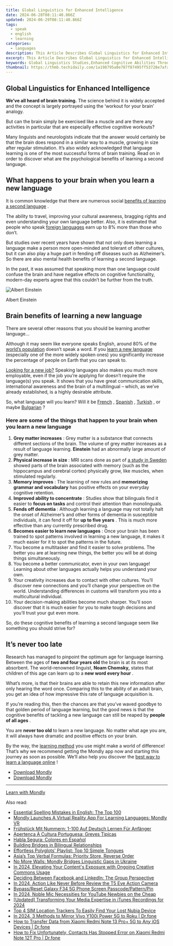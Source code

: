 ```yaml
---
title: Global Linguistics for Enhanced Intelligence
date: 2024-06-28T08:11:40.866Z
updated: 2024-06-29T08:11:40.866Z
tags:
  - speak
  - english
  - learning
categories:
  - languages
description: This Article Describes Global Linguistics for Enhanced Intelligence
excerpt: This Article Describes Global Linguistics for Enhanced Intelligence
keywords: Global Linguistics Studies,Enhanced Cognitive Abilities Through Language Learning,Multilingual Intelligence Development Programs,Linguistic Diversity & Cognitive Growth,Cross-Cultural Communication Skills Enhancement,Language Acquisition for Brain Training,Global Intelligence Linguistics Resources
thumbnail: https://thmb.techidaily.com/1a198795a8e787f87495ff53728e7afa23ff18e9e6e9e1eedfcc3c91fa246e6a.jpg
---
```


## Global Linguistics for Enhanced Intelligence

**We’ve all heard of brain training.**  The science behind it is widely accepted and the concept is largely portrayed using the ‘workout for your brain’ analogy.

 But can the brain simply be exercised like a muscle and are there any activities in particular that are especially effective cognitive workouts?

 Many linguists and neurologists indicate that the answer would certainly be that the brain does respond in a similar way to a muscle, growing in size after regular stimulation. It’s also widely acknowledged that language learning is one of the most successful forms of brain training. Read on in order to discover what are the psychological benefits of learning a second language.

## What happens to your brain when you learn a new language

 It is common knowledge that there are numerous social [benefits of learning a second language](https://www.europelanguagejobs.com/blog/why%5Fshould%5FI%5Flearn%5Fa%5Fnew%5Flanguage.php) .

 The ability to travel, improving your cultural awareness, bragging rights and even understanding your own language better. Also, it is estimated that people who speak [foreign languages](https://shop.mondly.com/affiliate.php?ACCOUNT=ATISTUDI&AFFILIATE=108875&PATH=https://www.mondly.com?AFFILIATE=108875) earn up to 8% more than those who don’t.

 But studies over recent years have shown that not only does learning a language make a person more open-minded and tolerant of other cultures, but it can also play a huge part in fending off diseases such as Alzheimer’s. So there are also mental health benefits of learning a second language.

 In the past, it was assumed that speaking more than one language could confuse the brain and have negative effects on cognitive functionality, modern-day experts agree that this couldn’t be further from the truth.

![Albert Einstein](https://edge.mondly.com/blog/wp-content/uploads/2017/10/Albert-Einstein.jpg "Albert Einstein")

 Albert Einstein

## Brain benefits of learning a new language

 There are several other reasons that you should be learning another language…

 Although it may seem like everyone speaks English, around 80% of the [world’s population](https://shop.mondly.com/affiliate.php?ACCOUNT=ATISTUDI&AFFILIATE=108875&PATH=https://www.mondly.com?AFFILIATE=108875) doesn’t speak a word. If you [learn a new language](https://shop.mondly.com/affiliate.php?ACCOUNT=ATISTUDI&AFFILIATE=108875&PATH=https://www.mondly.com?AFFILIATE=108875) (especially one of the more widely spoken ones) you significantly increase the percentage of people on Earth that you can speak to.

[Looking for a new job?](https://www.europelanguagejobs.com/jobs)  Speaking languages also makes you much more employable, even if the job you’re applying for doesn’t require the language(s) you speak. It shows that you have great communication skills, international awareness and the brain of a multilingual – which, as we’ve already established, is a highly desirable attribute.

 So, what language will you learn? Will it be [French](https://shop.mondly.com/affiliate.php?ACCOUNT=ATISTUDI&AFFILIATE=108875&PATH=https://www.mondly.com?AFFILIATE=108875) , [Spanish](https://shop.mondly.com/affiliate.php?ACCOUNT=ATISTUDI&AFFILIATE=108875&PATH=https://www.mondly.com?AFFILIATE=108875) , [Turkish](https://shop.mondly.com/affiliate.php?ACCOUNT=ATISTUDI&AFFILIATE=108875&PATH=https://www.mondly.com?AFFILIATE=108875) , or maybe [Bulgarian](https://shop.mondly.com/affiliate.php?ACCOUNT=ATISTUDI&AFFILIATE=108875&PATH=https://www.mondly.com?AFFILIATE=108875) ?

### Here are some of the things that happen to your brain when you learn a new language

1. **Grey matter increases**  : Grey matter is a substance that connects different sections of the brain. The volume of grey matter increases as a result of language learning. **Einstein**  had an abnormally large amount of grey matter.
2. **Physical increase in size** : MRI scans done as part of [a study in Sweden](https://www.sciencedaily.com/releases/2012/10/121008082953.htm)  showed parts of the brain associated with memory (such as the hippocampus and cerebral cortex) physically grow, like muscles, when stimulated regularly.
3. **Memory improves** : The learning of new rules and **memorizing grammar and vocabulary**  has positive effects on your everyday cognitive retention.
4. **Improved ability to concentrate**  : Studies show that bilinguals find it easier to **focus on tasks**  and control their attention than monolinguals.
5. **Fends off dementia**  : Although learning a language may not totally halt the onset of Alzheimer’s and other forms of dementia in susceptible individuals, it can fend it off for **up to five years**  . This is much more effective than any currently prescribed drug.
6. **Becomes easier to learn new languages**  : Once your brain has been trained to spot patterns involved in learning a new language, it makes it much easier for it to spot the patterns in the future.
7. You become a multitasker and find it easier to solve problems. The better you are at learning new things, the better you will be at doing things simultaneously.
8. You become a better communicator, even in your own language! Learning about other languages actually helps you understand your own.
9. Your creativity increases due to contact with other cultures. You’ll discover new connections and you’ll change your perspective on the world. Understanding differences in customs will transform you into a multicultural individual.
10. Your decision-making abilities become much sharper. You’ll soon discover that it is much easier for you to make tough decisions and you’ll trust your gut even more.

 So, do these cognitive benefits of learning a second language seem like something you should strive for?

## It’s never too late

 Research has managed to pinpoint the optimum age for language learning. Between the ages of **two and four years old**  the brain is at its most absorbent. The world-renowned linguist, **Noam Chomsky,**  states that children of this age can learn up to a **new word every hour** .

 What’s more, is that their brains are able to retain this new information after only hearing the word once. Comparing this to the ability of an adult brain, you get an idea of how impressive this rate of language acquisition is.

 If you’re reading this, then the chances are that you’ve waved goodbye to that golden period of language learning, but the good news is that the cognitive benefits of tackling a new language can still be reaped by **people of all ages** .

You are **never too old**  to learn a new language. No matter what age you are, it will always have dramatic and positive effects on your brain.

By the way, the [learning method](https://shop.mondly.com/affiliate.php?ACCOUNT=ATISTUDI&AFFILIATE=108875&PATH=https://www.mondly.com?AFFILIATE=108875)  you use might make a world of difference! That’s why we recommend getting the Mondly app now and starting this journey as soon as possible. We’ll also help you discover the [best way to learn a language online](https://shop.mondly.com/affiliate.php?ACCOUNT=ATISTUDI&AFFILIATE=108875&PATH=https://www.mondly.com?AFFILIATE=108875) !

* [Download Mondly](https://www.facebook.com/sharer/sharer.php?u=https%3A%2F%2Fwww.mondly.com%2Fblog%2Fsurprising-brain-benefits-of-learning-foreign-languages%2F&t=The+Surprising+Brain+Benefits+of+Learning+a+Foreign+Language "Share on Facebook")
* [Download Mondly](https://shop.mondly.com/affiliate.php?ACCOUNT=ATISTUDI&AFFILIATE=108875&PATH=https://www.mondly.com?AFFILIATE=108875)

---

[Learn with Mondly](https://adjt.mondly.com/5ixfg4k?campaign=blog-post-id-722&fallback=https%3A%2F%2Fapp.mondly.com%3Futm%5Fmedium%3Dblog%5Fblog-post-id-722%26utm%5Fsource%3Dblog-post-id-722&redirect%5Fmacos=https%3A%2F%2Fapp.mondly.com%3Futm%5Fmedium%3Dblog%5Fblog-post-id-722%26utm%5Fsource%3Dblog-post-id-722&redirect%5Fandroid=https%3A%2F%2Fplay.google.com%2Fstore%2Fapps%2Fdetails%3Fid%3Dcom.atistudios.mondly.languages%3Futm%5Fmedium%3Dblog%5Fblog-post-id-722%26utm%5Fsource%3Dblog-post-id-722&redirect%5Fios=https%3A%2F%2Fapps.apple.com%2Fapp%2Fapple-store%2Fid987873536%3Fpt%3D78954800%26ct%3Dblog-post-id-722%26mt%3D8 "Learn with Mondly")

<ins class="adsbygoogle"
     style="display:block"
     data-ad-format="autorelaxed"
     data-ad-client="ca-pub-7571918770474297"
     data-ad-slot="1223367746"></ins>



<ins class="adsbygoogle"
     style="display:block"
     data-ad-client="ca-pub-7571918770474297"
     data-ad-slot="8358498916"
     data-ad-format="auto"
     data-full-width-responsive="true"></ins>

<span class="atpl-alsoreadstyle">Also read:</span>
<div><ul>
<li><a href="https://mondly-stories.techidaily.com/essential-spelling-mistakes-in-english-the-top-100/"><u>Essential Spelling Mistakes in English: The Top 100</u></a></li>
<li><a href="https://mondly-stories.techidaily.com/mondly-launches-a-virtual-reality-app-for-learning-languages-mondly-vr/"><u>Mondly Launches A Virtual Reality App For Learning Languages: Mondly VR</u></a></li>
<li><a href="https://mondly-stories.techidaily.com/fruhstuck-mit-nummern-1-100-auf-deutsch-lernen-fur-anfanger/"><u>Frühstück Mit Nummern: 1-100 Auf Deutsch Lernen Für Anfänger</u></a></li>
<li><a href="https://mondly-stories.techidaily.com/apertenca-a-cultura-portuguesa-greves-tipicas/"><u>Apertença À Cultura Portuguesa: Greves Tipicas</u></a></li>
<li><a href="https://mondly-stories.techidaily.com/habla-segura-colores-en-espanol/"><u>Habla Segura: Colores en Español</u></a></li>
<li><a href="https://mondly-stories.techidaily.com/building-bridges-in-bilingual-relationships/"><u>Building Bridges in Bilingual Relationships</u></a></li>
<li><a href="https://mondly-stories.techidaily.com/effortless-polyglots-playlist-top-10-simple-tongues/"><u>Effortless Polyglots' Playlist: Top 10 Simple Tongues</u></a></li>
<li><a href="https://mondly-stories.techidaily.com/asias-top-verbal-formulas-priority-store-reverse-order/"><u>Asia’s Top Verbal Formulas: Priority Store, Reverse Order</u></a></li>
<li><a href="https://mondly-stories.techidaily.com/no-more-walls-mondly-bridges-linguistic-gaps-in-ukraine/"><u>No More Walls: Mondly Bridges Linguistic Gaps in Ukraine</u></a></li>
<li><a href="https://youtube-clips.techidaily.com/in-2024-elevating-your-contents-exposure-with-ongoing-creative-commons-usage/"><u>In 2024, Elevating Your Content's Exposure with Ongoing Creative Commons Usage</u></a></li>
<li><a href="https://facebook.techidaily.com/deciding-between-facebook-and-linkedin-the-group-perspective/"><u>Deciding Between Facebook and LinkedIn: The Group Perspective</u></a></li>
<li><a href="https://extra-tips.techidaily.com/in-2024-action-like-never-before-review-the-t5-eye-action-camera/"><u>In 2024, Action Like Never Before  Review the T5 Eye Action Camera</u></a></li>
<li><a href="https://phone-solutions.techidaily.com/bypass-reset-galaxy-f34-5g-phone-screen-passcode-pattern-pin-by-drfone-android-unlock-android-unlock/"><u>Bypass/Reset Galaxy F34 5G Phone Screen Passcode/Pattern/Pin</u></a></li>
<li><a href="https://youtube-stream.techidaily.com/in-2024-noble-mic-necessities-for-youtube-newbies-on-the-cheap/"><u>In 2024, Noble Mic Necessities for YouTube Newbies on the Cheap</u></a></li>
<li><a href="https://remote-screen-capture.techidaily.com/updated-transforming-your-media-expertise-in-itunes-recordings-for-2024/"><u>[Updated] Transforming Your Media  Expertise in iTunes Recordings for 2024</u></a></li>
<li><a href="https://easy-unlock-android.techidaily.com/top-4-sim-location-trackers-to-easily-find-your-lost-nubia-device-by-drfone-android/"><u>Top 4 SIM Location Trackers To Easily Find Your Lost Nubia Device</u></a></li>
<li><a href="https://screen-mirror.techidaily.com/in-2024-3-methods-to-mirror-vivo-y100i-power-5g-to-roku-drfone-by-drfone-android/"><u>In 2024, 3 Methods to Mirror Vivo Y100i Power 5G to Roku | Dr.fone</u></a></li>
<li><a href="https://android-transfer.techidaily.com/how-to-transfer-data-from-xiaomi-redmi-note-13-proplus-5g-to-any-ios-devices-drfone-by-drfone-transfer-from-android-transfer-from-android/"><u>How to Transfer Data from Xiaomi Redmi Note 13 Pro+ 5G to Any iOS Devices | Dr.fone</u></a></li>
<li><a href="https://fix-guide.techidaily.com/how-to-fix-unfortunately-contacts-has-stopped-error-on-xiaomi-redmi-note-12t-pro-drfone-by-drfone-fix-android-problems-fix-android-problems/"><u>How to Fix Unfortunately, Contacts Has Stopped Error on Xiaomi Redmi Note 12T Pro | Dr.fone</u></a></li>
</ul></div>
